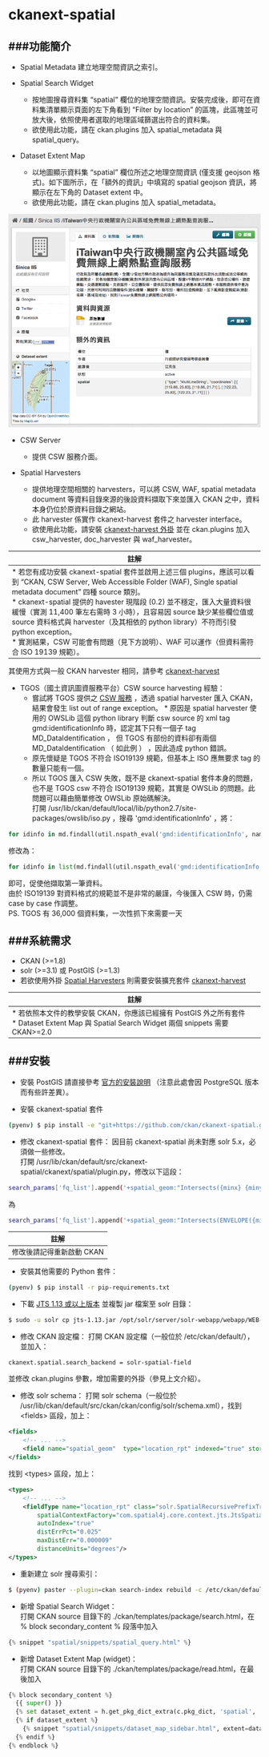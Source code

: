 # ckanext-spatial
###功能簡介
---
* Spatial Metadata
建立地理空間資訊之索引。

* Spatial Search Widget
    * 按地圖搜尋資料集 “spatial” 欄位的地理空間資訊。安裝完成後，即可在資料集清單顯示頁面的左下角看到 “Filter by location” 的區塊，此區塊並可放大後，依照使用者選取的地理區域篩選出符合的資料集。
    * 欲使用此功能，請在 ckan.plugins 加入 spatial_metadata 與 spatial_query。

* Dataset Extent Map
    * 以地圖顯示資料集 “spatial” 欄位所述之地理空間資訊 (僅支援 geojson 格式)。如下圖所示，在「額外的資訊」中填寫的 spatial geojson 資訊，將顯示在左下角的 Dataset extent 中。
    * 欲使用此功能，請在 ckan.plugins 加入 spatial_metadata。

![](extentMap.png)

* CSW Server
    * 提供 CSW 服務介面。

* Spatial Harvesters
    * 提供地理空間相關的 harvesters，可以將 CSW, WAF, spatial metadata document 等資料目錄來源的後設資料擷取下來並匯入 CKAN 之中，資料本身仍位於原資料目錄之網站。
    * 此 harvester 係實作 ckanext-harvest 套件之 harvester interface。
    * 欲使用此功能，請安裝 [ckanext-harvest 外掛](https://github.com/okfn/ckanext-harvest) 並在 ckan.plugins 加入 csw_harvester, doc_harvester 與 waf_harvester。

| 註解 |
| -- |
| \* 若您有成功安裝 ckanext-spatial 套件並啟用上述三個 plugins，應該可以看到 “CKAN, CSW Server, Web Accessible Folder (WAF), Single spatial metadata document” 四種 source 類別。<br> \* ckanext-spatial 提供的 havester 現階段 (0.2) 並不穩定，匯入大量資料很緩慢（實測 11,400 筆左右需時 3 小時），且容易因 source 缺少某些欄位值或 source 資料格式與 harvester（及其相依的 python library）不符而引發 python exception。<br> \* 實測結果，CSW 可能會有問題（見下方說明）、WAF 可以運作（但資料需符合 ISO 19139 規範）。 |


其使用方式與一般 CKAN harvester 相同，請參考 [ckanext-harvest](http://jkwpro.no-ip.info:8080/ckan2/index.html#document-ckanext-harvest)
* TGOS（國土資訊圖資服務平台）CSW source harvesting 經驗：
    * 嘗試將 TGOS 提供之 [CSW 服務](http://tgos.nat.gov.tw/tgos/Web/TGOS_Home.aspx) ，透過 spatial harvester 匯入 CKAN，結果會發生 list out of range exception。
    \* 原因是 spatial harvester 使用的 OWSLib 這個 python library 判斷 csw source 的 xml tag gmd:identificationInfo 時，認定其下只有一個子 tag MD_DataIdentification ， 但 TGOS 有部份的資料卻有兩個 MD_DataIdentification （ 如此例 ） ，因此造成 python 錯誤。
    * 原先懷疑是 TGOS 不符合 ISO19139 規範，但基本上 ISO 應無要求 tag 的數量只能有一個。
    * 所以 TGOS 匯入 CSW 失敗，既不是 ckanext-spatial 套件本身的問題，也不是 TGOS csw 不符合 ISO19139 規範，其實是 OWSLib 的問題。此問題可以藉由簡單修改 OWSLib 原始碼解決。<br>
打開 /usr/lib/ckan/default/local/lib/python2.7/site-packages/owslib/iso.py ，搜尋 'gmd:identificationInfo' ，將：
```Python
for idinfo in md.findall(util.nspath_eval('gmd:identificationInfo', namespaces)):
```
修改為：
```Python
for idinfo in list(md.findall(util.nspath_eval('gmd:identificationInfo', namespaces)))[0]:
```
即可，促使他擷取第一筆資料。<br>
由於 ISO19139 對資料格式的規範並不是非常的嚴謹，今後匯入 CSW 時，仍需 case by case 作調整。<br>
PS. TGOS 有 36,000 個資料集，一次性抓下來需要一天

###系統需求
---
* CKAN (>=1.8)
* solr (>=3.1) 或 PostGIS (>=1.3)
* 若欲使用外掛 [Spatial Harvesters](http://jkwpro.no-ip.info:8080/ckan2/index.html#spatial-harvesters) 則需要安裝擴充套件 [ckanext-harvest](http://jkwpro.no-ip.info:8080/ckan2/index.html#ckanext-harvest)

| 註解 |
| -- |
| \* 若依照本文件的教學安裝 CKAN，你應該已經擁有 PostGIS 外之所有套件<br> \* Dataset Extent Map 與 Spatial Search Widget 兩個 snippets 需要 CKAN>=2.0 |

###安裝
---
* 安裝 PostGIS
請直接參考 [官方的安裝說明](http://docs.ckan.org/projects/ckanext-spatial/en/latest/install.html#install-postgis-and-system-packages) （注意此處會因 PostgreSQL 版本而有些許差異）。

* 安裝 ckanext-spatial 套件
```Bash
(pyenv) $ pip install -e "git+https://github.com/ckan/ckanext-spatial.git#egg=ckanext-spatial"
```

* 修改 ckanext-spatial 套件：
因目前 ckanext-spatial 尚未對應 solr 5.x，必須做一些修改。<br>
打開 /usr/lib/ckan/default/src/ckanext-spatial/ckanext/spatial/plugin.py，修改以下這段：<br>
```Bash
search_params['fq_list'].append('+spatial_geom:"Intersects({minx} {miny} {maxx} {maxy})"'.format(minx=bbox['minx'],miny=bbox['miny'],maxx=bbox['maxx'],maxy=bbox['maxy']))
```
為
```Bash
search_params['fq_list'].append('+spatial_geom:"Intersects(ENVELOPE({minx}, {maxx}, {maxy}, {miny}))"'.format(minx=bbox['minx'],miny=bbox['miny'],maxx=bbox['maxx'],maxy=bbox['maxy']))
```

| 註解 |
| -- |
| 修改後請記得重新啟動 CKAN |

* 安裝其他需要的 Python 套件：
```Bash
(pyenv) $ pip install -r pip-requirements.txt
```

* 下載 [JTS 1.13 或以上版本](http://search.maven.org/#search%7Cgav%7C1%7Cg%3A%22com.vividsolutions%22%20AND%20a%3A%22jts%22) 並複製 jar 檔案至 solr 目錄：
```Bash
$ sudo -u solr cp jts-1.13.jar /opt/solr/server/solr-webapp/webapp/WEB-INF/lib/.
```

* 修改 CKAN 設定檔：
打開 CKAN 設定檔（一般位於 /etc/ckan/default/），並加入：<br>
```Bash
ckanext.spatial.search_backend = solr-spatial-field
```
並修改 ckan.plugins 參數，增加需要的外掛（參見上文介紹）。

* 修改 solr schema：
打開 solr schema（一般位於 /usr/lib/ckan/default/src/ckan/ckan/config/solr/schema.xml），找到 &lt;fields&gt; 區段，加上：
```xml
<fields>
    <!-- ... -->
    <field name="spatial_geom"  type="location_rpt" indexed="true" stored="true" multiValued="true"/>
</fields>
```
找到 &lt;types&gt; 區段，加上：
```xml
<types>
    <!-- ... -->
    <fieldType name="location_rpt" class="solr.SpatialRecursivePrefixTreeFieldType"
        spatialContextFactory="com.spatial4j.core.context.jts.JtsSpatialContextFactory"
        autoIndex="true"
        distErrPct="0.025"
        maxDistErr="0.000009"
        distanceUnits="degrees"/>
</types>
```

* 重新建立 solr 搜尋索引：
```Bash
$ (pyenv) paster --plugin=ckan search-index rebuild -c /etc/ckan/default/development.ini
```

* 新增 Spatial Search Widget：<br>
打開 CKAN source 目錄下的 ./ckan/templates/package/search.html，在 % block secondary_content % 段落中加入<br>
```Python
{% snippet "spatial/snippets/spatial_query.html" %}
```

* 新增 Dataset Extent Map (widget)：<br>
打開 CKAN source 目錄下的 ./ckan/templates/package/read.html，在最後加入<br>
```Python
{% block secondary_content %}
  {{ super() }}
  {% set dataset_extent = h.get_pkg_dict_extra(c.pkg_dict, 'spatial', '') %}
  {% if dataset_extent %}
    {% snippet "spatial/snippets/dataset_map_sidebar.html", extent=dataset_extent %}
  {% endif %}
{% endblock %}
```





